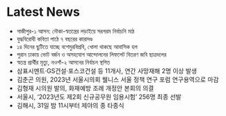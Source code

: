 # Latest News
-  গাজীপুর-১ আসন: নৌকা-স্বতন্ত্রের লড়াইয়ে সরগরম নির্বাচনি মাঠ
-  যুদ্ধবিরোধী কবিতা পাঠে ৭ বছরের কারাদণ্ড
-  ১৪ দিনের ছুটিতে যাচ্ছে বশেমুরবিপ্রবি, খোলা থাকছে আবাসিক হল
-  পুরান ঢাকায় ভোট বর্জন ও অসহযোগ আন্দোলনের লিফলেট বিতরণ জবি ছাত্রদলের
-  স্বতন্ত্র প্রার্থীর মৃত্যু, নওগাঁ-২ আসনের নির্বাচন স্থগিত
-  삼표시멘트·GS건설·포스코건설 등 11개사, 연간 사망재해 2명 이상 발생
-  김춘곤 의원, 2023년 서울시의회 웰니스 서울 정책 연구 포럼 연구용역으로 마감
-  김형재 시의원 발의, 화재예방 조례 개정안 본회의 의결
-  서울시, ‘2023년도 제2회 신규공무원 임용시험’ 256명 최종 선발
-  김해시, 31일 밤 11시부터 제야의 종 타종식
